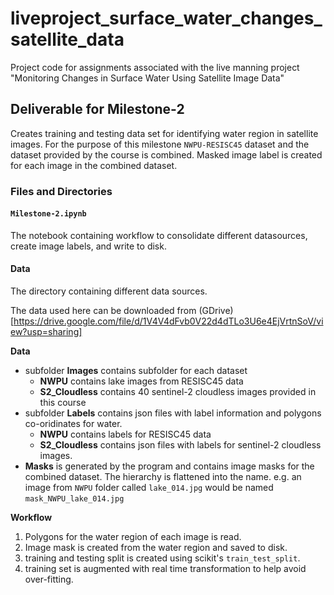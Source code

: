 # liveproject_surface_water_changes_satellite_data
Project code for assignments associated with the live manning project "Monitoring Changes in Surface Water Using Satellite Image Data"

## Deliverable for Milestone-2

Creates training and testing data set for identifying water region in satellite images. For the purpose of this milestone `NWPU-RESISC45` dataset and the dataset provided by the course is combined. Masked image label is created for each image in the combined dataset.

### Files and Directories

#### `Milestone-2.ipynb`
The notebook containing workflow to consolidate different datasources, create image labels, and write to disk.

#### Data

The directory containing different data sources.

The data used here can be downloaded from (GDrive)[https://drive.google.com/file/d/1V4V4dFvb0V22d4dTLo3U6e4EjVrtnSoV/view?usp=sharing]

**Data**
  * subfolder **Images** contains subfolder for each dataset
    * **NWPU** contains lake images from RESISC45 data
    * **S2_Cloudless** contains 40 sentinel-2 cloudless images provided in this course
  * subfolder **Labels** contains json files with label information and polygons co-oridinates for water.
      * **NWPU** contains labels for RESISC45 data
      * **S2_Cloudless** contains json files with labels for sentinel-2 cloudless images.
  * **Masks** is generated by the program and contains image masks for the combined dataset. The hierarchy is flattened into the name.
        e.g. an image from `NWPU` folder called `lake_014.jpg` would be named `mask_NWPU_lake_014.jpg`

**Workflow**

1. Polygons for the water region of each image is read.
2. Image mask is created from the water region and saved to disk.
3. training and testing split is created using scikit's `train_test_split`.
4. training set is augmented with real time transformation to help avoid over-fitting.
